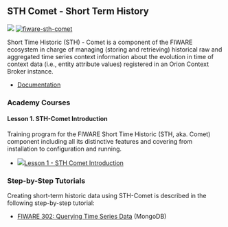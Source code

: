 


<h2>STH Comet - Short Term History</h2>

[![](https://nexus.lab.fiware.org/repository/raw/public/badges/chapters/core.svg)](https://www.fiware.org/developers/catalogue/)
[![fiware-sth-comet](https://nexus.lab.fiware.org/repository/raw/public/badges/stackoverflow/sth-comet.svg)](http://stackoverflow.com/questions/tagged/fiware-sth-comet)

Short Time Historic (STH) - Comet is a component of the FIWARE ecosystem in
charge of managing (storing and retrieving) historical raw and aggregated time
series context information about the evolution in time of context data (i.e.,
entity attribute values) registered in an Orion Context Broker instance.

-   [Documentation](https://fiware-sth-comet.rtfd.io)

<h3>Academy Courses</h3>

<h4>Lesson 1. STH-Comet Introduction</h4>

Training program for the FIWARE Short Time Historic (STH, aka. Comet) component including all its distinctive features and covering from installation to configuration and running.

* <a href="https://edu.fiware.org/mod/resource/view.php?id=975"><img role="presentation" src="https://edu.fiware.org/theme/image.php?theme=klass&amp;component=core&amp;image=f%2Fpdf-24" alt=" " />Lesson 1 - STH Comet Introduction</a>


<h3>Step-by-Step Tutorials</h3>

Creating short-term historic data using  STH-Comet  is described in the following step-by-step tutorial:

* [FIWARE 302: Querying Time Series Data](https://fiware-tutorials.readthedocs.io/en/latest/short-term-history) (MongoDB)